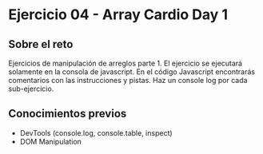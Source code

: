 # Ejercicio 04 - Array Cardio Day 1

## Sobre el reto

Ejercicios de manipulación de arreglos parte 1. El ejercicio se ejecutará solamente en la consola de javascript. En el código Javascript encontrarás comentarios con las instrucciones y pistas. Haz un console log por cada sub-ejercicio.

## Conocimientos previos

- DevTools (console.log, console.table, inspect)
- DOM Manipulation
